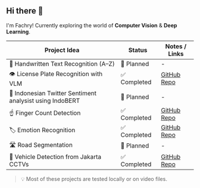 ## Hi there 👋

I'm Fachry! Currently exploring the world of **Computer Vision** & **Deep Learning**.

| Project Idea                                      | Status      | Notes / Links                                                                 |
|--------------------------------------------------|-------------|-------------------------------------------------------------------------------|
| 📝 Handwritten Text Recognition (A–Z)            | 🔄 Planned   | -                                                                             |
| 👁️ License Plate Recognition with VLM            | ✅ Completed   | [GitHub Repo](https://github.com/fachrysann/License-Plate-VLM)              |
| 💬 Indonesian Twitter Sentiment analysist using IndoBERT          | 🔄 Planned   | -                                                                             |
| ☝️ Finger Count Detection                               | ✅ Completed | [GitHub Repo](https://github.com/fachrysann/FingerCounting_OpenCV-DeepLearning) |
| 🏷️ Emotion Recognition                           | ✅ Completed | [GitHub Repo](https://github.com/fachrysann/EmotionRecognition_DeepLearning)  |
| 🛣️ Road Segmentation                             | 🔄 Planned   | -                                                                             |
| 🚗 Vehicle Detection from Jakarta CCTVs          | ✅ Completed | [GitHub Repo](https://github.com/fachrysann/Car-Detection)                    |

> 💡 Most of these projects are tested locally or on video files.

